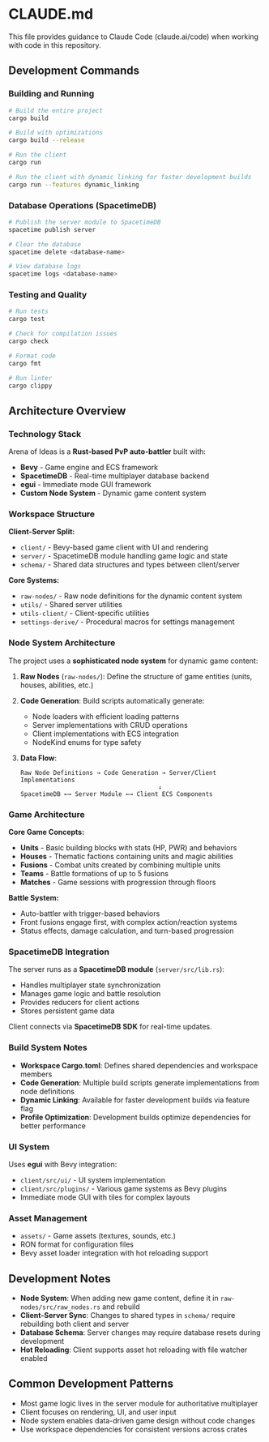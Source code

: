 # CLAUDE.md

This file provides guidance to Claude Code (claude.ai/code) when working with code in this repository.

## Development Commands

### Building and Running
```bash
# Build the entire project
cargo build

# Build with optimizations
cargo build --release

# Run the client
cargo run

# Run the client with dynamic linking for faster development builds
cargo run --features dynamic_linking
```

### Database Operations (SpacetimeDB)
```bash
# Publish the server module to SpacetimeDB
spacetime publish server

# Clear the database
spacetime delete <database-name>

# View database logs
spacetime logs <database-name>
```

### Testing and Quality
```bash
# Run tests
cargo test

# Check for compilation issues
cargo check

# Format code
cargo fmt

# Run linter
cargo clippy
```

## Architecture Overview

### Technology Stack
Arena of Ideas is a **Rust-based PvP auto-battler** built with:
- **Bevy** - Game engine and ECS framework
- **SpacetimeDB** - Real-time multiplayer database backend
- **egui** - Immediate mode GUI framework
- **Custom Node System** - Dynamic game content system

### Workspace Structure

**Client-Server Split:**
- `client/` - Bevy-based game client with UI and rendering
- `server/` - SpacetimeDB module handling game logic and state
- `schema/` - Shared data structures and types between client/server

**Core Systems:**
- `raw-nodes/` - Raw node definitions for the dynamic content system
- `utils/` - Shared server utilities
- `utils-client/` - Client-specific utilities
- `settings-derive/` - Procedural macros for settings management

### Node System Architecture

The project uses a **sophisticated node system** for dynamic game content:

1. **Raw Nodes** (`raw-nodes/`): Define the structure of game entities (units, houses, abilities, etc.)

2. **Code Generation**: Build scripts automatically generate:
   - Node loaders with efficient loading patterns
   - Server implementations with CRUD operations
   - Client implementations with ECS integration
   - NodeKind enums for type safety

3. **Data Flow**:
   ```
   Raw Node Definitions → Code Generation → Server/Client Implementations
                                         ↓
   SpacetimeDB ←→ Server Module ←→ Client ECS Components
   ```

### Game Architecture

**Core Game Concepts:**
- **Units** - Basic building blocks with stats (HP, PWR) and behaviors
- **Houses** - Thematic factions containing units and magic abilities
- **Fusions** - Combat units created by combining multiple units
- **Teams** - Battle formations of up to 5 fusions
- **Matches** - Game sessions with progression through floors

**Battle System:**
- Auto-battler with trigger-based behaviors
- Front fusions engage first, with complex action/reaction systems
- Status effects, damage calculation, and turn-based progression

### SpacetimeDB Integration

The server runs as a **SpacetimeDB module** (`server/src/lib.rs`):
- Handles multiplayer state synchronization
- Manages game logic and battle resolution
- Provides reducers for client actions
- Stores persistent game data

Client connects via **SpacetimeDB SDK** for real-time updates.

### Build System Notes

- **Workspace Cargo.toml**: Defines shared dependencies and workspace members
- **Code Generation**: Multiple build scripts generate implementations from node definitions
- **Dynamic Linking**: Available for faster development builds via feature flag
- **Profile Optimization**: Development builds optimize dependencies for better performance

### UI System

Uses **egui** with Bevy integration:
- `client/src/ui/` - UI system implementation
- `client/src/plugins/` - Various game systems as Bevy plugins
- Immediate mode GUI with tiles for complex layouts

### Asset Management

- `assets/` - Game assets (textures, sounds, etc.)
- RON format for configuration files
- Bevy asset loader integration with hot reloading support

## Development Notes

- **Node System**: When adding new game content, define it in `raw-nodes/src/raw_nodes.rs` and rebuild
- **Client-Server Sync**: Changes to shared types in `schema/` require rebuilding both client and server
- **Database Schema**: Server changes may require database resets during development
- **Hot Reloading**: Client supports asset hot reloading with file watcher enabled

## Common Development Patterns

- Most game logic lives in the server module for authoritative multiplayer
- Client focuses on rendering, UI, and user input
- Node system enables data-driven game design without code changes
- Use workspace dependencies for consistent versions across crates
